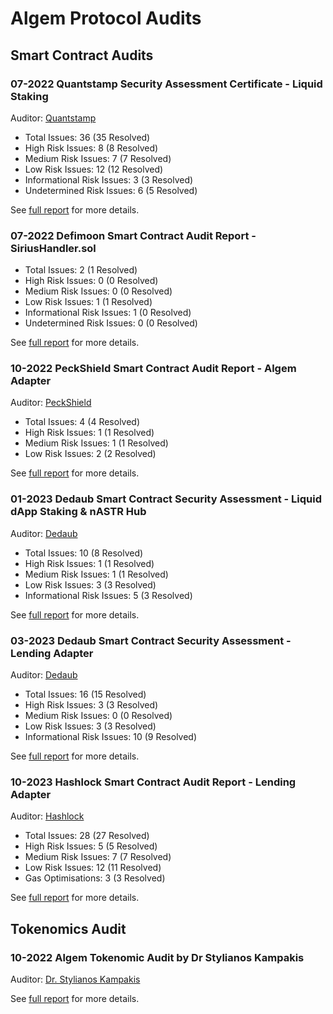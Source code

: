 # Algem Protocol Audits

## Smart Contract Audits

### 07-2022 Quantstamp Security Assessment Certificate - Liquid Staking

Auditor: [Quantstamp](https://quantstamp.com/)

- Total Issues: 36 (35 Resolved)
- High Risk Issues: 8 (8 Resolved)
- Medium Risk Issues: 7 (7 Resolved)
- Low Risk Issues: 12 (12 Resolved)
- Informational Risk Issues: 3 (3 Resolved)
- Undetermined Risk Issues: 6 (5 Resolved)

See [full report](Quantstamp%20Security%20Assessment%20Certificate%20-%20Liquid%20Staking.pdf) for more details.

### 07-2022 Defimoon Smart Contract Audit Report - SiriusHandler.sol

- Total Issues: 2 (1 Resolved)
- High Risk Issues: 0 (0 Resolved)
- Medium Risk Issues: 0 (0 Resolved)
- Low Risk Issues: 1 (1 Resolved)
- Informational Risk Issues: 1 (0 Resolved)
- Undetermined Risk Issues: 0 (0 Resolved)

See [full report](Defimoon%20Smart%20Contract%20Audit%20Report%20-%20SiriusHandler.sol.pdf) for more details.

### 10-2022 PeckShield Smart Contract Audit Report - Algem Adapter

Auditor: [PeckShield](https://peckshield.com/)

- Total Issues: 4 (4 Resolved)
- High Risk Issues: 1 (1 Resolved)
- Medium Risk Issues: 1 (1 Resolved)
- Low Risk Issues: 2 (2 Resolved)

See [full report](PeckShield%20Smart%20Contract%20Audit%20Report%20-%20Algem%20Adapter.pdf) for more details.

### 01-2023 Dedaub Smart Contract Security Assessment - Liquid dApp Staking & nASTR Hub

Auditor: [Dedaub](https://dedaub.com/)

- Total Issues: 10 (8 Resolved)
- High Risk Issues: 1 (1 Resolved)
- Medium Risk Issues: 1 (1 Resolved)
- Low Risk Issues: 3 (3 Resolved)
- Informational Risk Issues: 5 (3 Resolved)

See [full report](Dedaub%20Smart%20Contract%20Security%20Assessment%20-%20Liquid%20dApp%20Staking%20%26%20nASTR%20Hub.pdf) for more details.

### 03-2023 Dedaub Smart Contract Security Assessment - Lending Adapter

Auditor: [Dedaub](https://dedaub.com/)

- Total Issues: 16 (15 Resolved)
- High Risk Issues: 3 (3 Resolved)
- Medium Risk Issues: 0 (0 Resolved)
- Low Risk Issues: 3 (3 Resolved)
- Informational Risk Issues: 10 (9 Resolved)

See [full report](Dedaub%20Smart%20Contract%20Security%20Assessment%20-%20Lending%20Adapter.pdf) for more details.

### 10-2023 Hashlock Smart Contract Audit Report - Lending Adapter

Auditor: [Hashlock](https://www.hashlock.com.au/)

- Total Issues: 28 (27 Resolved)
- High Risk Issues: 5 (5 Resolved)
- Medium Risk Issues: 7 (7 Resolved)
- Low Risk Issues: 12 (11 Resolved)
- Gas Optimisations: 3 (3 Resolved)

See [full report](Hashlock%20Smart%20Contract%20Audit%20Report%20-%20Lending%20Adapter.pdf) for more details.

## Tokenomics Audit

### 10-2022 Algem Tokenomic Audit by Dr Stylianos Kampakis 

Auditor: [Dr. Stylianos Kampakis](https://www.linkedin.com/in/dr-stylianos-kampakis)

See [full report](Algem%20Tokenomic%20Audit%20by%20Dr%20Stylianos%20Kampakis.pdf) for more details.
